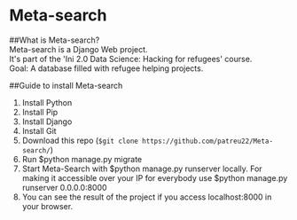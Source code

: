 # Meta-search

##What is Meta-search?  
Meta-search is a Django Web project.   
It's part of the 'Ini 2.0 Data Science: Hacking for refugees' course.   
Goal: A database filled with refugee helping projects.  


##Guide to install Meta-search

1. Install Python
2. Install Pip
3. Install Django
4. Install Git
5. Download this repo (`$git clone https://github.com/patreu22/Meta-search/`)
6. Run $python manage.py migrate
7. Start Meta-Search with $python manage.py runserver locally. For making it accessible over your IP for everybody use $python manage.py runserver 0.0.0.0:8000  
8. You can see the result of the project if you access localhost:8000 in your browser.